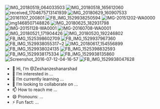 ![IMG_20180519_064033503](https://github.com/user-attachments/assets/938766a0-f0d6-4ac2-beb0-43d7944b57b8)
![IMG_20180518_165612060](https://github.com/user-attachments/assets/d4362144-4928-435a-aa20-8766a3eb430a)
![received_1704675713141939](https://github.com/user-attachments/assets/3558aa04-976b-444d-bfc2-0322ae5a5a1e)
![IMG_20180629_160907533](https://github.com/user-attachments/assets/ebeb732a-9cbb-4eaa-a87f-e3221f10232d)
![20161107_200801](https://github.com/user-attachments/assets/8c26f764-1f52-44b4-8926-6ef93eb72d33)
![FB_IMG_1529938250594](https://github.com/user-attachments/assets/41a25b25-70ed-4be8-a4d8-a0d2e5abaa61)
![IMG-20151202-WA0000](https://github.com/user-attachments/assets/e240e8b4-5b07-4d55-8f2a-e405edaaf82d)
![img1468507148826](https://github.com/user-attachments/assets/5c9995b2-666f-46d2-aa91-d8309214fc11)
![IMG_20180625_182931798](https://github.com/user-attachments/assets/2b27fb2d-56cb-4315-b60f-25a324cda81f)
![IMG-20151128-WA0001](https://github.com/user-attachments/assets/ec1fec60-8026-4ec0-9efa-6e0a3107f7ac)
![IMG-20160708-WA0001](https://github.com/user-attachments/assets/95700066-b530-4353-8552-5b1c9d94a771)
![IMG_20180521_171904426](https://github.com/user-attachments/assets/679de3a9-9585-4181-ac34-18cfddd6c7ea)
![IMG_20180520_192246802](https://github.com/user-attachments/assets/17bded9a-dcb1-47a7-87c7-e587a129b75b)
![FB_IMG_1525398602709](https://github.com/user-attachments/assets/3c74d174-900a-4124-9a07-5187cca83f73)
![FB_IMG_1529937967360](https://github.com/user-attachments/assets/26147215-d8b8-4d9d-8b1d-d44da9f43ab1)
![FB_IMG_1529938055317~2](https://github.com/user-attachments/assets/faea609b-1ce5-4868-a31c-179257de93e9)
![IMG_20180617_154556899](https://github.com/user-attachments/assets/de710fa7-d81a-4eb7-a1fc-0711329214f1)
![FB_IMG_1529938024135](https://github.com/user-attachments/assets/cfb6eb77-b249-4b1c-83e4-ae4d321d14e7)
![FB_IMG_1525398832593](https://github.com/user-attachments/assets/8b8bab00-6e8d-4f90-91ed-baf10c8b0cd8)
![FB_IMG_1529938175334](https://github.com/user-attachments/assets/3288a885-8f73-46c7-9dc7-666b0b1c6a4f)
![FB_IMG_1529938135860](https://github.com/user-attachments/assets/87b45608-1569-421b-99db-efe7302e3186)
![Screenshot_2016-07-12-04-16-57](https://github.com/user-attachments/assets/51820446-b04f-4948-ae48-baa915658568)
![FB_IMG_1529938047628](https://github.com/user-attachments/assets/aa54cc44-f6ae-4bdb-98ef-6da97cc177be)
- 👋 Hi, I’m @Zeshanzeshanarshad
- 👀 I’m interested in ...
- 🌱 I’m currently learning ...
- 💞️ I’m looking to collaborate on ...
- 📫 How to reach me ...
- 😄 Pronouns: ...
- ⚡ Fun fact: ...

<!---
Zeshanzeshanarshad/Zeshanzeshanarshad is a ✨ special ✨ repository because its `README.md` (this file) appears on your GitHub profile.
You can click the Preview link to take a look at your changes.
--->
